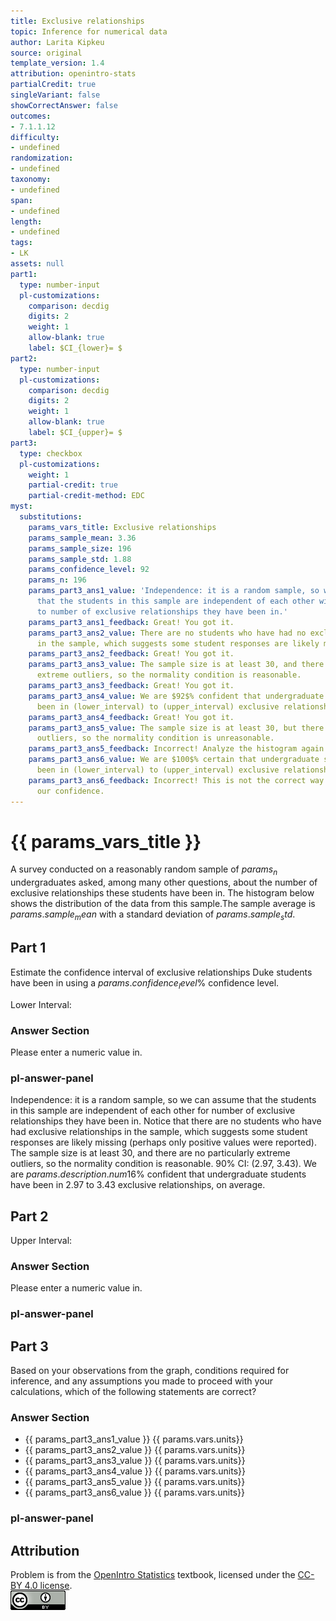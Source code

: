 ```yaml
---
title: Exclusive relationships
topic: Inference for numerical data
author: Larita Kipkeu
source: original
template_version: 1.4
attribution: openintro-stats
partialCredit: true
singleVariant: false
showCorrectAnswer: false
outcomes:
- 7.1.1.12
difficulty:
- undefined
randomization:
- undefined
taxonomy:
- undefined
span:
- undefined
length:
- undefined
tags:
- LK
assets: null
part1:
  type: number-input
  pl-customizations:
    comparison: decdig
    digits: 2
    weight: 1
    allow-blank: true
    label: $CI_{lower}= $
part2:
  type: number-input
  pl-customizations:
    comparison: decdig
    digits: 2
    weight: 1
    allow-blank: true
    label: $CI_{upper}= $
part3:
  type: checkbox
  pl-customizations:
    weight: 1
    partial-credit: true
    partial-credit-method: EDC
myst:
  substitutions:
    params_vars_title: Exclusive relationships
    params_sample_mean: 3.36
    params_sample_size: 196
    params_sample_std: 1.88
    params_confidence_level: 92
    params_n: 196
    params_part3_ans1_value: 'Independence: it is a random sample, so we can assume
      that the students in this sample are independent of each other with respect
      to number of exclusive relationships they have been in.'
    params_part3_ans1_feedback: Great! You got it.
    params_part3_ans2_value: There are no students who have had no exclusive relationships
      in the sample, which suggests some student responses are likely missing
    params_part3_ans2_feedback: Great! You got it.
    params_part3_ans3_value: The sample size is at least 30, and there are no particularly
      extreme outliers, so the normality condition is reasonable.
    params_part3_ans3_feedback: Great! You got it.
    params_part3_ans4_value: We are $92$% confident that undergraduate students have
      been in (lower_interval) to (upper_interval) exclusive relationships, on average.
    params_part3_ans4_feedback: Great! You got it.
    params_part3_ans5_value: The sample size is at least 30, but there are extreme
      outliers, so the normality condition is unreasonable.
    params_part3_ans5_feedback: Incorrect! Analyze the histogram again.
    params_part3_ans6_value: We are $100$% certain that undergraduate students have
      been in (lower_interval) to (upper_interval) exclusive relationships, on average.
    params_part3_ans6_feedback: Incorrect! This is not the correct way of expressing
      our confidence.
---
```

# {{ params_vars_title }}
A survey conducted on a reasonably random sample of ${{params_n}}$ undergraduates asked, among many other questions, about the number of exclusive relationships these students have been in. The histogram below shows the distribution of the data from this sample.The sample average is ${{params.sample_mean}}$ with a standard deviation of ${{params.sample_std}}$.
<pl-figure file-name="figure 1.png" type="dynamic" width="450px"></pl-figure>

## Part 1

Estimate the confidence interval of exclusive relationships Duke students have been in using a ${{params.confidence_level}}$% confidence level.

Lower Interval:

### Answer Section

Please enter a numeric value in.

### pl-answer-panel

Independence: it is a random sample, so we can assume that the students in this sample are independent of each other for number of exclusive relationships they have been in.
Notice that there are no students who have had exclusive relationships in the sample, which suggests some student responses are likely missing (perhaps only positive values were reported).
The sample size is at least 30, and there are no particularly extreme outliers, so the normality condition is reasonable.
90% CI: (2.97, 3.43).
We are ${{ params.description.num16 }}$% confident that undergraduate students have been in 2.97 to 3.43 exclusive relationships, on average.

## Part 2

Upper Interval:

### Answer Section

Please enter a numeric value in.

### pl-answer-panel

## Part 3

Based on your observations from the graph, conditions required for inference, and any assumptions you made to proceed with your calculations, which of the following statements are correct?

### Answer Section

- {{ params_part3_ans1_value }} {{ params.vars.units}}
- {{ params_part3_ans2_value }} {{ params.vars.units}}
- {{ params_part3_ans3_value }} {{ params.vars.units}}
- {{ params_part3_ans4_value }} {{ params.vars.units}}
- {{ params_part3_ans5_value }} {{ params.vars.units}}
- {{ params_part3_ans6_value }} {{ params.vars.units}}

### pl-answer-panel

## Attribution

Problem is from the [OpenIntro Statistics](https://openintro.org/book/os/) textbook, licensed under the [CC-BY 4.0 license](https://creativecommons.org/licenses/by/4.0/).<br>![Image representing the Creative Commons 4.0 BY license.](https://raw.githubusercontent.com/firasm/bits/master/by.png)
